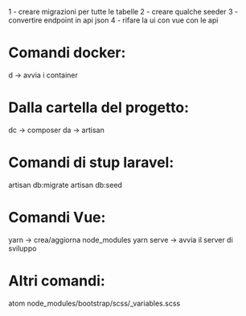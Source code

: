 1 - creare migrazioni per tutte le tabelle
2 - creare qualche seeder
3 - convertire endpoint in api json
4 - rifare la ui con vue con le api



# Comandi docker:
d -> avvia i container

# Dalla cartella del progetto:
dc -> composer
da -> artisan

# Comandi di stup laravel:
artisan db:migrate
artisan db:seed

# Comandi Vue:
yarn -> crea/aggiorna node_modules
yarn serve -> avvia il server di sviluppo

# Altri comandi:
atom node_modules/bootstrap/scss/_variables.scss
